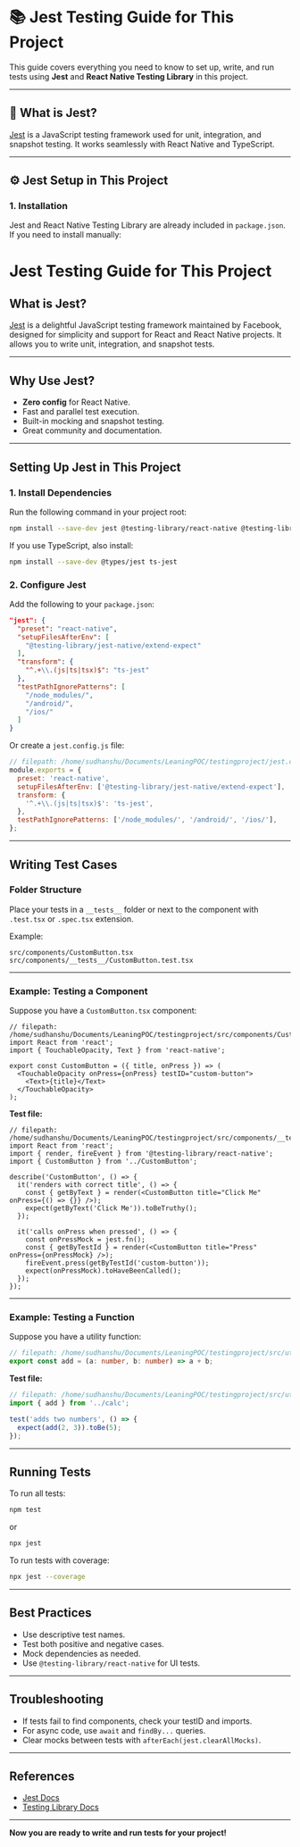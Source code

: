 # 📚 Jest Testing Guide for This Project

This guide covers everything you need to know to set up, write, and run tests using **Jest** and **React Native Testing Library** in this project.

---

## 🧩 What is Jest?

[Jest](https://jestjs.io/) is a JavaScript testing framework used for unit, integration, and snapshot testing. It works seamlessly with React Native and TypeScript.

---

## ⚙️ Jest Setup in This Project

### 1. Installation

Jest and React Native Testing Library are already included in `package.json`. If you need to install manually:


# Jest Testing Guide for This Project

## What is Jest?

[Jest](https://jestjs.io/) is a delightful JavaScript testing framework maintained by Facebook, designed for simplicity and support for React and React Native projects. It allows you to write unit, integration, and snapshot tests.

---

## Why Use Jest?

- **Zero config** for React Native.
- Fast and parallel test execution.
- Built-in mocking and snapshot testing.
- Great community and documentation.

---

## Setting Up Jest in This Project

### 1. Install Dependencies

Run the following command in your project root:

```bash
npm install --save-dev jest @testing-library/react-native @testing-library/jest-native @types/jest ts-jest
```

If you use TypeScript, also install:

```bash
npm install --save-dev @types/jest ts-jest
```

### 2. Configure Jest

Add the following to your `package.json`:

```json
"jest": {
  "preset": "react-native",
  "setupFilesAfterEnv": [
    "@testing-library/jest-native/extend-expect"
  ],
  "transform": {
    "^.+\\.(js|ts|tsx)$": "ts-jest"
  },
  "testPathIgnorePatterns": [
    "/node_modules/",
    "/android/",
    "/ios/"
  ]
}
```

Or create a `jest.config.js` file:

```js
// filepath: /home/sudhanshu/Documents/LeaningPOC/testingproject/jest.config.js
module.exports = {
  preset: 'react-native',
  setupFilesAfterEnv: ['@testing-library/jest-native/extend-expect'],
  transform: {
    '^.+\\.(js|ts|tsx)$': 'ts-jest',
  },
  testPathIgnorePatterns: ['/node_modules/', '/android/', '/ios/'],
};
```

---

## Writing Test Cases

### Folder Structure

Place your tests in a `__tests__` folder or next to the component with `.test.tsx` or `.spec.tsx` extension.

Example:
```
src/components/CustomButton.tsx
src/components/__tests__/CustomButton.test.tsx
```

---

### Example: Testing a Component

Suppose you have a `CustomButton.tsx` component:

```tsx
// filepath: /home/sudhanshu/Documents/LeaningPOC/testingproject/src/components/CustomButton.tsx
import React from 'react';
import { TouchableOpacity, Text } from 'react-native';

export const CustomButton = ({ title, onPress }) => (
  <TouchableOpacity onPress={onPress} testID="custom-button">
    <Text>{title}</Text>
  </TouchableOpacity>
);
```

**Test file:**

```tsx
// filepath: /home/sudhanshu/Documents/LeaningPOC/testingproject/src/components/__tests__/CustomButton.test.tsx
import React from 'react';
import { render, fireEvent } from '@testing-library/react-native';
import { CustomButton } from '../CustomButton';

describe('CustomButton', () => {
  it('renders with correct title', () => {
    const { getByText } = render(<CustomButton title="Click Me" onPress={() => {}} />);
    expect(getByText('Click Me')).toBeTruthy();
  });

  it('calls onPress when pressed', () => {
    const onPressMock = jest.fn();
    const { getByTestId } = render(<CustomButton title="Press" onPress={onPressMock} />);
    fireEvent.press(getByTestId('custom-button'));
    expect(onPressMock).toHaveBeenCalled();
  });
});
```

---

### Example: Testing a Function

Suppose you have a utility function:

```ts
// filepath: /home/sudhanshu/Documents/LeaningPOC/testingproject/src/utils/calc.ts
export const add = (a: number, b: number) => a + b;
```

**Test file:**

```ts
// filepath: /home/sudhanshu/Documents/LeaningPOC/testingproject/src/utils/__tests__/calc.test.ts
import { add } from '../calc';

test('adds two numbers', () => {
  expect(add(2, 3)).toBe(5);
});
```

---

## Running Tests

To run all tests:

```bash
npm test
```
or
```bash
npx jest
```

To run tests with coverage:

```bash
npx jest --coverage
```

---

## Best Practices

- Use descriptive test names.
- Test both positive and negative cases.
- Mock dependencies as needed.
- Use `@testing-library/react-native` for UI tests.

---

## Troubleshooting

- If tests fail to find components, check your testID and imports.
- For async code, use `await` and `findBy...` queries.
- Clear mocks between tests with `afterEach(jest.clearAllMocks)`.

---

## References

- [Jest Docs](https://jestjs.io/docs/getting-started)
- [Testing Library Docs](https://testing-library.com/docs/react-native-testing-library/intro/)

---

**Now you are ready to write and run tests for your project!**